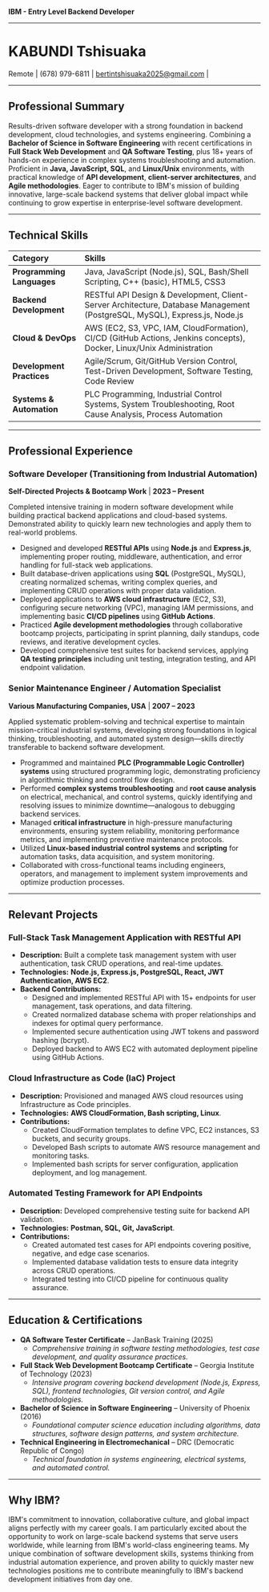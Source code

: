 **IBM - Entry Level Backend Developer**

---

# KABUNDI Tshisuaka
Remote | (678) 979-6811 | bertintshisuaka2025@gmail.com | 

---

## Professional Summary

Results-driven software developer with a strong foundation in backend development, cloud technologies, and systems engineering. Combining a **Bachelor of Science in Software Engineering** with recent certifications in **Full Stack Web Development** and **QA Software Testing**, plus 18+ years of hands-on experience in complex systems troubleshooting and automation. Proficient in **Java, JavaScript, SQL**, and **Linux/Unix** environments, with practical knowledge of **API development**, **client-server architectures**, and **Agile methodologies**. Eager to contribute to IBM's mission of building innovative, large-scale backend systems that deliver global impact while continuing to grow expertise in enterprise-level software development.

---

## Technical Skills

| Category | Skills |
| :--- | :--- |
| **Programming Languages** | Java, JavaScript (Node.js), SQL, Bash/Shell Scripting, C++ (basic), HTML5, CSS3 |
| **Backend Development** | RESTful API Design & Development, Client-Server Architecture, Database Management (PostgreSQL, MySQL), Express.js, Node.js |
| **Cloud & DevOps** | AWS (EC2, S3, VPC, IAM, CloudFormation), CI/CD (GitHub Actions, Jenkins concepts), Docker, Linux/Unix Administration |
| **Development Practices** | Agile/Scrum, Git/GitHub Version Control, Test-Driven Development, Software Testing, Code Review |
| **Systems & Automation** | PLC Programming, Industrial Control Systems, System Troubleshooting, Root Cause Analysis, Process Automation |

---

## Professional Experience

### Software Developer (Transitioning from Industrial Automation)
**Self-Directed Projects & Bootcamp Work** | **2023 – Present**

Completed intensive training in modern software development while building practical backend applications and cloud-based systems. Demonstrated ability to quickly learn new technologies and apply them to real-world problems.

*   Designed and developed **RESTful APIs** using **Node.js** and **Express.js**, implementing proper routing, middleware, authentication, and error handling for full-stack web applications.
*   Built database-driven applications using **SQL** (PostgreSQL, MySQL), creating normalized schemas, writing complex queries, and implementing CRUD operations with proper data validation.
*   Deployed applications to **AWS cloud infrastructure** (EC2, S3), configuring secure networking (VPC), managing IAM permissions, and implementing basic **CI/CD pipelines** using **GitHub Actions**.
*   Practiced **Agile development methodologies** through collaborative bootcamp projects, participating in sprint planning, daily standups, code reviews, and iterative development cycles.
*   Developed comprehensive test suites for backend services, applying **QA testing principles** including unit testing, integration testing, and API endpoint validation.

### Senior Maintenance Engineer / Automation Specialist
**Various Manufacturing Companies, USA** | **2007 – 2023**

Applied systematic problem-solving and technical expertise to maintain mission-critical industrial systems, developing strong foundations in logical thinking, troubleshooting, and automated system design—skills directly transferable to backend software development.

*   Programmed and maintained **PLC (Programmable Logic Controller) systems** using structured programming logic, demonstrating proficiency in algorithmic thinking and control flow design.
*   Performed **complex systems troubleshooting** and **root cause analysis** on electrical, mechanical, and control systems, quickly identifying and resolving issues to minimize downtime—analogous to debugging backend services.
*   Managed **critical infrastructure** in high-pressure manufacturing environments, ensuring system reliability, monitoring performance metrics, and implementing preventive maintenance protocols.
*   Utilized **Linux-based industrial control systems** and **scripting** for automation tasks, data acquisition, and system monitoring.
*   Collaborated with cross-functional teams including engineers, operators, and management to implement system improvements and optimize production processes.

---

## Relevant Projects

### Full-Stack Task Management Application with RESTful API
*   **Description:** Built a complete task management system with user authentication, task CRUD operations, and real-time updates.
*   **Technologies:** **Node.js, Express.js, PostgreSQL, React, JWT Authentication, AWS EC2**.
*   **Backend Contributions:** 
    *   Designed and implemented RESTful API with 15+ endpoints for user management, task operations, and data filtering.
    *   Created normalized database schema with proper relationships and indexes for optimal query performance.
    *   Implemented secure authentication using JWT tokens and password hashing (bcrypt).
    *   Deployed backend to AWS EC2 with automated deployment pipeline using GitHub Actions.

### Cloud Infrastructure as Code (IaC) Project
*   **Description:** Provisioned and managed AWS cloud resources using Infrastructure as Code principles.
*   **Technologies:** **AWS CloudFormation, Bash scripting, Linux**.
*   **Contributions:**
    *   Created CloudFormation templates to define VPC, EC2 instances, S3 buckets, and security groups.
    *   Developed Bash scripts to automate AWS resource management and monitoring tasks.
    *   Implemented bash scripts for server configuration, application deployment, and log management.

### Automated Testing Framework for API Endpoints
*   **Description:** Developed comprehensive testing suite for backend API validation.
*   **Technologies:** **Postman, SQL, Git, JavaScript**.
*   **Contributions:**
    *   Created automated test cases for API endpoints covering positive, negative, and edge case scenarios.
    *   Implemented database validation tests to ensure data integrity across CRUD operations.
    *   Integrated testing into CI/CD pipeline for continuous quality assurance.

---

## Education & Certifications

*   **QA Software Tester Certificate** – JanBask Training (2025)
    *   *Comprehensive training in software testing methodologies, test case development, and quality assurance practices.*
*   **Full Stack Web Development Bootcamp Certificate** – Georgia Institute of Technology (2023)
    *   *Intensive program covering backend development (Node.js, Express, SQL), frontend technologies, Git version control, and Agile methodologies.*
*   **Bachelor of Science in Software Engineering** – University of Phoenix (2016)
    *   *Foundational computer science education including algorithms, data structures, software design patterns, and system architecture.*
*   **Technical Engineering in Electromechanical** – DRC (Democratic Republic of Congo)
    *   *Technical foundation in systems engineering, electrical systems, and automated control.*

---

## Why IBM?

IBM's commitment to innovation, collaborative culture, and global impact aligns perfectly with my career goals. I am particularly excited about the opportunity to work on large-scale backend systems that serve users worldwide, while learning from IBM's world-class engineering teams. My unique combination of software development skills, systems thinking from industrial automation experience, and proven ability to quickly master new technologies positions me to contribute meaningfully to IBM's backend development initiatives from day one.

